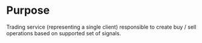 # Purpose

Trading service (representing a single client) responsible to create buy / sell operations based on supported set of signals.